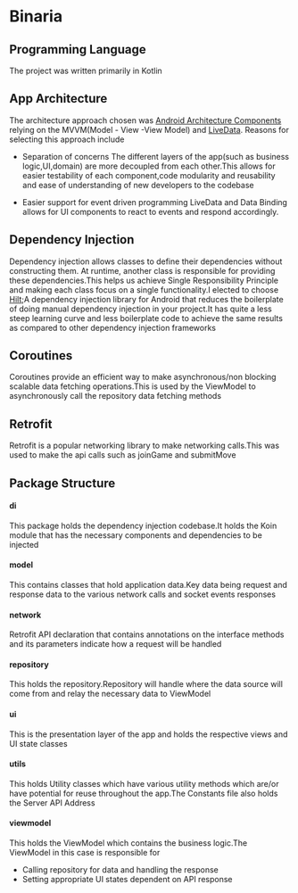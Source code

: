 # Binaria

## Programming Language
The project was written primarily in Kotlin
## App Architecture 
The architecture approach chosen was [Android Architecture Components](https://developer.android.com/jetpack/guide?gclid=Cj0KCQjwgtWDBhDZARIsADEKwgNXH3aKpLvuKhDYfQSfx9Pr9y9NR2ckaCN5EWqOC7UUpvVSRHXX0p0aAltyEALw_wcB&gclsrc=aw.ds) relying on the MVVM(Model - View -View Model) and [LiveData](https://developer.android.com/topic/libraries/architecture/livedata). Reasons for selecting this approach include

- Separation of concerns
 The different layers of the app(such as business logic,UI,domain) are more decoupled from each other.This allows for easier testability of each component,code modularity and reusability and ease of understanding of new developers to the codebase

- Easier support for event driven programming
 LiveData and Data Binding allows for UI components to react to events and respond accordingly.



## Dependency Injection
Dependency injection allows classes to define their dependencies without constructing them. At runtime, another class is responsible for providing these dependencies.This helps us achieve Single Responsibility Principle and making each class focus on a single functionality.I elected to choose [Hilt](https://developer.android.com/training/dependency-injection/hilt-android);A dependency injection library for Android that reduces the boilerplate of doing manual dependency injection in your project.It has quite a less steep learning curve and less boilerplate code to achieve the same results as compared to other dependency injection frameworks

## Coroutines
Coroutines provide an efficient way to make asynchronous/non blocking scalable data fetching operations.This is used by the ViewModel to asynchronously call the repository data fetching methods
## Retrofit
Retrofit is a popular networking library to make networking calls.This was used to make the api calls such as joinGame and submitMove

## Package Structure
#### di 
This package holds the dependency injection codebase.It holds the Koin module that has the necessary components and dependencies to be injected
#### model 
This contains classes that hold application data.Key data being request and response data to the various network calls and socket events responses
#### network 
Retrofit API declaration that contains annotations on the interface methods and its parameters indicate how a request will be handled
#### repository 
This holds the repository.Repository will handle where the data source will come from and relay the necessary data to ViewModel
#### ui 
This is the presentation layer of the app and holds the respective views and UI state classes 

#### utils
This holds Utility classes which have various utility methods which are/or have potential for reuse throughout the app.The Constants file also holds the Server API  Address
#### viewmodel
This holds the ViewModel which contains the business logic.The ViewModel in this case is responsible for
- Calling repository for data and handling the response
- Setting appropriate UI states dependent on API response 


